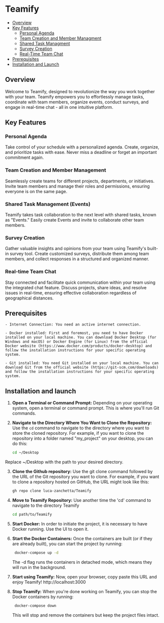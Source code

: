 # Teamify

- [Overview](#overview)
- [Key Features](#key-features)
  - [Personal Agenda](#personal-agenda)
  - [Team Creation and Member Managment](#team-creation-and-member-management)
  - [Shared Task Managment](#shared-task-management-events)
  - [Survey Creation](#survey-creation)
  - [Real-Time Team Chat](#real-time-team-chat)
- [Prerequisites](#prerequisites)
- [Installation and Launch](#installation-and-launch)

## Overview

Welcome to Teamify, designed to revolutionize the way you work together with your team. Teamify empowers you to effortlessly manage tasks, coordinate with team members, organize events, conduct surveys, and engage in real-time chat - all in one intuitive platform.

## Key Features

### Personal Agenda

Take control of your schedule with a personalized agenda. Create, organize, and prioritize tasks with ease. Never miss a deadline or forget an important commitment again.

### Team Creation and Member Management

Seamlessly create teams for different projects, departments, or initiatives. Invite team members and manage their roles and permissions, ensuring everyone is on the same page.

### Shared Task Management (Events)

Teamify takes task collaboration to the next level with shared tasks, known as "Events." Easily create Events and invite to collaborate other team members.

### Survey Creation

Gather valuable insights and opinions from your team using Teamify's built-in survey tool. Create customized surveys, distribute them among team members, and collect responses in a structured and organized manner.

### Real-time Team Chat

Stay connected and facilitate quick communication within your team using the integrated chat feature. Discuss projects, share ideas, and resolve issues in real-time, ensuring effective collaboration regardless of geographical distances.

## Prerequisites

    - Internet Connection: You need an active internet connection.

    - Docker installed: First and foremost, you need to have Docker installed on your local machine. You can download Docker Desktop (for Windows and macOS) or Docker Engine (for Linux) from the official Docker website (https://www.docker.com/products/docker-desktop) and follow the installation instructions for your specific operating system.

    - Git installed: You need Git installed on your local machine. You can download Git from the official website (https://git-scm.com/downloads) and follow the installation instructions for your specific operating system.

## Installation and launch

1. **Open a Terminal or Command Prompt:** Depending on your operating system, open a terminal or command prompt. This is where you'll run Git commands.

2. **Navigate to the Directory Where You Want to Clone the Repository:** Use the `cd` command to navigate to the directory where you want to store the cloned repository. For example, if you want to clone the repository into a folder named "my_project" on your desktop, you can do this:

   ```bash
   cd ~/Desktop
   ```

Replace ~/Desktop with the path to your desired directory.

3. **Clone the Github repository:** Use the git clone command followed by the URL of the Git repository you want to clone. For example, if you want to clone a repository hosted on GitHub, the URL might look like this:

   ```bash
   gh repo clone luca-zanchetta/Teamify
   ```

4. **Move to Teamify Repository:** Use another time the 'cd' command to navigate to the directory Teamify

   ```bash
   cd path/to/Teamify

   ```

5. **Start Docker:** In order to initiate the project, it is necessary to have Docker running. Use the UI to open it.

6. **Start the Docker Containers:** Once the containers are built (or if they are already built), you can start the project by running:

   ```bash
    docker-compose up -d
   ```

   The -d flag runs the containers in detached mode, which means they will run in the background.

7. **Start using Teamify:** Now, open your browser, copy paste this URL and enjoy Teamify!
   http://localhost:3000

8. **Stop Teamify:** When you're done working on Teamify, you can stop the Docker containers by running:
   ```bash
    docker-compose down
   ```
   This will stop and remove the containers but keep the project files intact.
